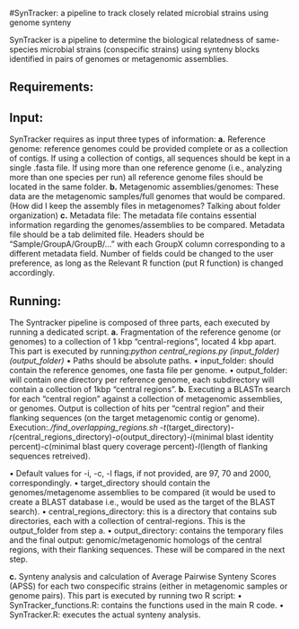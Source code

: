 #SynTracker: a pipeline to track closely related microbial strains using genome synteny

SynTracker is a pipeline to determine the biological relatedness of same-species microbial strains (conspecific strains) using synteny blocks identified in pairs of genomes or metagenomic assemblies. 


## Requirements: 

## Input:
SynTracker requires as input three types of information:
**a.**	Reference genome: reference genomes could be provided complete or as a collection of contigs. If using a collection of contigs, all sequences should be kept in a single .fasta file. If using more than one reference genome (i.e., analyzing more than one species per run) all reference genome files should be located in the same folder.
**b.**	Metagenomic assemblies/genomes: These data are the metagenomic samples/full genomes that would be compared. (How did I keep the assembly files in metagenomes? Talking about folder organization)
**c.**	Metadata file: The metadata file contains essential information regarding the genomes/assemblies to be compared. Metadata file should be a tab delimited file. Headers should be “Sample/GroupA/GroupB/…” with each GroupX column corresponding to a different metadata field. Number of fields could be changed to the user preference, as long as the Relevant R function (put R function) is changed accordingly. 

## Running: 
The Syntracker pipeline is composed of three parts, each executed by running a dedicated script.
**a.**	Fragmentation of the reference genome (or genomes) to a collection of 1 kbp “central-regions”, located 4 kbp apart. 
This part is executed by running:*python central_regions.py (input_folder) (output_folder)*
•	Paths should be absolute paths. 
•	input_folder: should contain the reference genomes, one fasta file per genome.
•	output_folder: will contain one directory per reference genome, each subdirectory will contain a collection of 1kbp “central regions”.
**b.**	Executing a BLASTn search for each “central region” against a collection of metagenomic assemblies, or genomes. Output is collection of hits per “central region” and their flanking sequences (on the target metagenomic contig or genome). 
Execution:*./find_overlapping_regions.sh -t*(target_directory)*-r*(central_regions_directory)*-o*(output_directory)*-i*(minimal blast identity percent)*-c*(minimal blast query coverage percent)*-l*(length of flanking sequences retreived). 
	
•	Default values for -i, -c, -l flags, if not provided, are 97, 70 and 2000, correspondingly. 
•	target_directory should contain the genomes/metagenome assemblies to be compared (it would be used to create a BLAST database i.e., would be used as the target of the BLAST search).
•	central_regions_directory: this is a directory that contains sub directories, each with a collection of central-regions. This is the output_folder from step a. 
•	output_directory: contains the temporary files and the final output: genomic/metagenomic homologs of the central regions, with their flanking sequences. These will be compared in the next step. 

**c.**	Synteny analysis and calculation of Average Pairwise Synteny Scores (APSS) for each two conspecific strains (either in metagenomic samples or genome pairs).
This part is executed by running two R script:
•	SynTracker_functions.R: contains the functions used in the main R code. 
•	SynTracker.R: executes the actual synteny analysis.   
